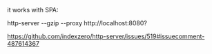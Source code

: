 it works with SPA:

http-server --gzip --proxy http://localhost:8080?

https://github.com/indexzero/http-server/issues/519#issuecomment-487614367
